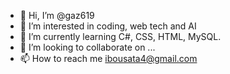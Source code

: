 - 👋 Hi, I’m @gaz619
- 👀 I’m interested in coding, web tech and AI
- 🌱 I’m currently learning C#, CSS, HTML, MySQL.
- 💞️ I’m looking to collaborate on ...
- 📫 How to reach me ibousata4@gmail.com

<!---
gaz619/gaz619 is a ✨ special ✨ repository because its `README.md` (this file) appears on your GitHub profile.
You can click the Preview link to take a look at your changes.
--->
